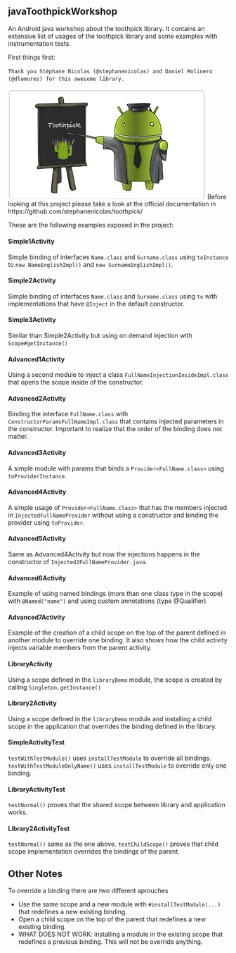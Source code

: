 ## javaToothpickWorkshop
An Android java workshop about the toothpick library. It contains an extensive list of usages of the toothpick library and some examples with instrumentation tests.

First things first:

`Thank you Stéphane Nicolas (@stephanenicolas) and Daniel Molinero (@dlemures) for this awesome library.`

<img src="android-blackboard.jpg" width="450px" /> 
Before looking at this project please take a look at the official documentation in https://github.com/stephanenicolas/toothpick/

These are the following examples exposed in the project:
 
#### Simple1Activity
Simple binding of interfaces `Name.class` and `Surname.class` using `toInstance` to `new NameEnglishImpl()` and `new SurnameEnglishImpl()`.

#### Simple2Activity
Simple binding of interfaces `Name.class` and `Surname.class` using `to` with implementations that have `@Inject` in the default constructor.

#### Simple3Activity
Similar than Simple2Activity but using on demand injection with `Scope#getInstance()`

#### Advanced1Activity
Using a second module to inject a class `FullNameInjectionInsideImpl.class` that opens the scope inside of the constructor.

#### Advanced2Activity
Binding the interface `FullName.class` with `ConstructorParamsFullNameImpl.class` that contains injected parameters in the constructor. Important to realize that the order of the binding does not matter.

#### Advanced3Activity
A simple module with params that binds a `Provider<FullName.class>` using `toProviderInstance`.

#### Advanced4Activity
A simple usage of `Provider<FullName.class>` that has the members injected in `InjectedFullNameProvider` without using a constructor and binding the provider using `toProvider`.

#### Advanced5Activity
Same as Advanced4Activity but now the injections happens in the constructor of `Injected2FullNameProvider.java`.

#### Advanced6Activity
Example of using named bindings (more than one class type in the scope) with `@Named("name")` and using custom annotations (type @Qualifier)

#### Advanced7Activity
Example of the creation of a child scope on the top of the parent defined in another module to override one binding. It also shows how the child activity injects variable members from the parent activity.

#### LibraryActivity
Using a scope defined in the `libraryDemo` module, the scope is created by calling `Singleton.getInstance()`

#### Library2Activity
Using a scope defined in the `libraryDemo` module and installing a child scope in the application that overrides the binding defined in the library.

#### SimpleActivityTest
`testWithTestModule()` uses `installTestModule` to override all bindings.
`testWithTestModuleOnlyName()` uses `installTestModule` to override only one binding.

#### LibraryActivityTest
`testNormal()` proves that the shared scope between library and application works.

#### Library2ActivityTest
`testNormal()` same as the one above.
`testChildScope()` proves that child scope implementation overrides the bindings of the parent.

## Other Notes
To override a binding there are two different aprouches
- Use the same scope and a new module  with `#installTestModule(...)` that redefines a new existing binding.
- Open a child scope on the top of the parent that redefines a new existing binding.
- WHAT DOES NOT WORK: installing a module in the existing scope that redefines a previous binding. This will not be override anything.
